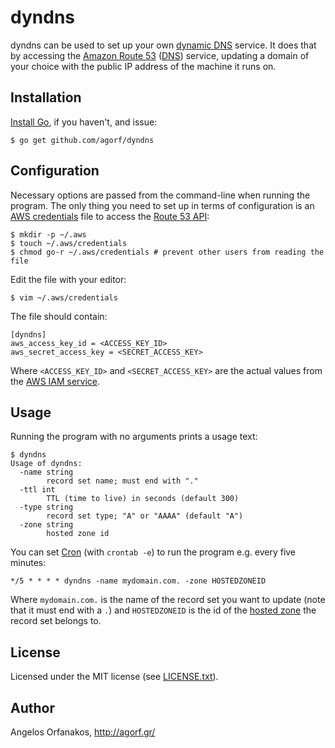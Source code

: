 # dyndns

dyndns can be used to set up your own [dynamic DNS][] service. It does that by
accessing the [Amazon Route 53][Route 53 API] ([DNS][]) service, updating a
domain of your choice with the public IP address of the machine it runs on.

[dynamic DNS]: https://en.wikipedia.org/wiki/Dynamic_DNS
[DNS]: https://www.expeditedssl.com/aws-in-plain-english

## Installation

[Install Go][], if you haven't, and issue:

    $ go get github.com/agorf/dyndns

[Install Go]: https://golang.org/doc/install

## Configuration

Necessary options are passed from the command-line when running the program. The
only thing you need to set up in terms of configuration is an [AWS
credentials][] file to access the [Route 53 API][]:

    $ mkdir -p ~/.aws
    $ touch ~/.aws/credentials
    $ chmod go-r ~/.aws/credentials # prevent other users from reading the file

Edit the file with your editor:

    $ vim ~/.aws/credentials

The file should contain:

    [dyndns]
    aws_access_key_id = <ACCESS_KEY_ID>
    aws_secret_access_key = <SECRET_ACCESS_KEY>

Where `<ACCESS_KEY_ID>` and `<SECRET_ACCESS_KEY>` are the actual values from the
[AWS IAM service][IAM].

[AWS credentials]: https://aws.amazon.com/blogs/security/a-new-and-standardized-way-to-manage-credentials-in-the-aws-sdks/
[Route 53 API]: http://docs.aws.amazon.com/Route53/latest/APIReference/API_ChangeResourceRecordSets.html
[IAM]: http://docs.aws.amazon.com/IAM/latest/UserGuide/id_credentials_access-keys.html#Using_CreateAccessKey

## Usage

Running the program with no arguments prints a usage text:

    $ dyndns
    Usage of dyndns:
      -name string
            record set name; must end with "."
      -ttl int
            TTL (time to live) in seconds (default 300)
      -type string
            record set type; "A" or "AAAA" (default "A")
      -zone string
            hosted zone id

You can set [Cron][] (with `crontab -e`) to run the program e.g. every five
minutes:

    */5 * * * * dyndns -name mydomain.com. -zone HOSTEDZONEID

Where `mydomain.com.` is the name of the record set you want to update (note
that it must end with a `.`) and `HOSTEDZONEID` is the id of the [hosted zone][]
the record set belongs to.

[Cron]: https://en.wikipedia.org/wiki/Cron
[hosted zone]: http://docs.aws.amazon.com/Route53/latest/DeveloperGuide/ListInfoOnHostedZone.html

## License

Licensed under the MIT license (see [LICENSE.txt][]).

[LICENSE.txt]: https://github.com/agorf/dyndns/blob/master/LICENSE.txt

## Author

Angelos Orfanakos, http://agorf.gr/
